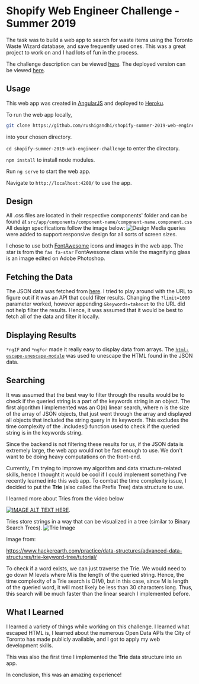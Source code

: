 # Shopify Web Engineer Challenge - Summer 2019

The task was to build a web app to search for waste items using the Toronto Waste Wizard database, and save frequently used ones. This was a great project to work on and I had lots of fun in the process.

The challenge description can be viewed [here](https://cdn.shopify.com/static/web-eng-challenge-summer-2019/index.md).
The deployed version can be viewed [here](https://lit-eyrie-19857.herokuapp.com/).

## Usage

This web app was created in [AngularJS](https://angularjs.org/) and deployed to [Heroku](https://dashboard.heroku.com/apps).

To run the web app locally,

```sh
git clone https://github.com/rushigandhi/shopify-summer-2019-web-engineer-challenge.git
``` 
into your chosen directory.

`cd shopify-summer-2019-web-engineer-challenge` to enter the directory.

`npm install` to install node modules.

Run `ng serve` to start the web app.

Navigate to `http://localhost:4200/` to use the app.

## Design
All .css files are located in their respective components' folder and can be found at `src/app/components/component-name/component-name.component.css`
All design specifications follow the image below:
![Design](http://cdn.shopify.com/static/web-eng-challenge-summer-2019/design.png)
Media queries were added to support responsive design for all sorts of screen sizes.

I chose to use both [FontAwesome](https://fontawesome.com/) icons and images in the web app. The star is from the `fas fa-star` FontAwesome class while the magnifying glass is an image edited on Adobe Photoshop.

## Fetching the Data
The JSON data was fetched from [here](https://secure.toronto.ca/cc_sr_v1/data/swm_waste_wizard_APR?limit=1329). I tried to play around with the URL to figure out if it was an API that could filter results. Changing the `?limit=1000` parameter worked, however appending `&keywords=takeout` to the URL did not help filter the results. Hence, it was assumed that it would be best to fetch all of the data and filter it locally.

## Displaying Results
`*ngIF` and `*ngFor` made it really easy to display data from arrays. The [`html-escape-unescape-module`](https://www.npmjs.com/package/html-escape-unescape) was used to unescape the HTML found in the JSON data.

## Searching
It was assumed that the best way to filter through the results would be to check if the queried string is a part of the keywords string in an object. The first algorithm I implemented was an O(n) linear search, where n is the size of the array of JSON objects, that just went through the array and displayed all objects that included the string query in its keywords. This excludes the time complexity of the .includes() function used to check if the queried string is in the keywords string. 

Since the backend is not filtering these results for us, if the JSON data is extremely large, the web app would not be fast enough to use. We don't want to be doing heavy computations on the front-end.

Currently, I'm trying to improve my algorithm and data structure-related skills, hence I thought it would be cool if I could implement something I've recently learned into this web app. To combat the time complexity issue, I decided to put the **Trie** (also called the Prefix Tree) data structure to use.

I learned more about Tries from the video below


[![IMAGE ALT TEXT HERE](https://i.ytimg.com/an_webp/dUBkaqrcYT8/mqdefault_6s.webp?du=3000&sqp=CLmzleIF&rs=AOn4CLAD_H40xaYFbOBbzI78h0Xe1IwqFg)](https://www.youtube.com/watch?v=dUBkaqrcYT8).

Tries store strings in a way that can be visualized in a tree (similar to Binary Search Trees).
![Trie Image](https://he-s3.s3.amazonaws.com/media/uploads/fb14630.png)

Image from:

https://www.hackerearth.com/practice/data-structures/advanced-data-structures/trie-keyword-tree/tutorial/

To check if a word exists, we can just traverse the Trie. We would need to go down M levels where M is the length of the queried string. Hence, the time complexity of a Trie search is O(M), but in this case, since M is length of the queried word, it will most likely be less than 30 characters long. Thus, this search will be much faster than the linear search I implemented before.

## What I Learned
I learned a variety of things while working on this challenge. I learned what escaped HTML is, I learned about the numerous Open Data APIs the City of Toronto has made publicly available, and I got to apply my web development skills.

This was also the first time I implemented the **Trie** data structure into an app. 

In conclusion, this was an amazing experience!
